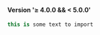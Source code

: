 ﻿<!--  import my_code-snippet7 -->
#### Version '≥ 4.0.0 && < 5.0.0'
```cs
this is some text to import
```